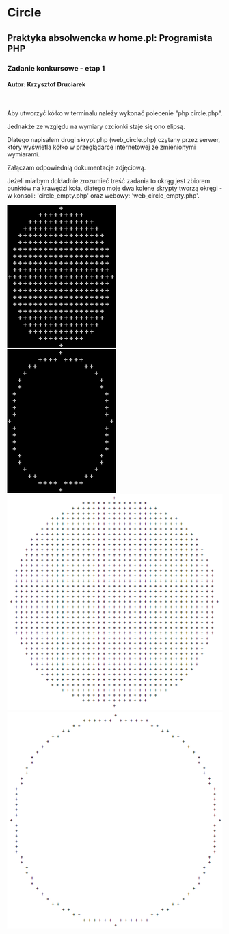 # Circle
## Praktyka absolwencka w home.pl: Programista PHP

### Zadanie konkursowe - etap 1

#### Autor: Krzysztof Druciarek
<br>

Aby utworzyć kółko w terminalu należy wykonać polecenie "php circle.php".

Jednakże ze względu na wymiary czcionki staje się ono elipsą.

Dlatego napisałem drugi skrypt php (web_circle.php) czytany przez serwer, który wyświetla kółko w przeglądarce internetowej ze zmienionymi wymiarami.

Załączam odpowiednią dokumentacje zdjęciową.

Jeżeli miałbym dokładnie zrozumieć treść zadania to okrąg jest zbiorem punktów na krawędzi koła, dlatego moje dwa kolene skrypty tworzą okręgi - w konsoli: 'circle_empty.php' oraz webowy: 'web_circle_empty.php'.


![console_circle](https://github.com/kdruciarek/circle/blob/master/photos/console_circle.png)
![console_circle_empty](https://github.com/kdruciarek/circle/blob/master/photos/console_circle_empty.png)
![web_circle](https://github.com/kdruciarek/circle/blob/master/photos/web_circle.png)
![web_circle_empty](https://github.com/kdruciarek/circle/blob/master/photos/web_circle_empty.png)

